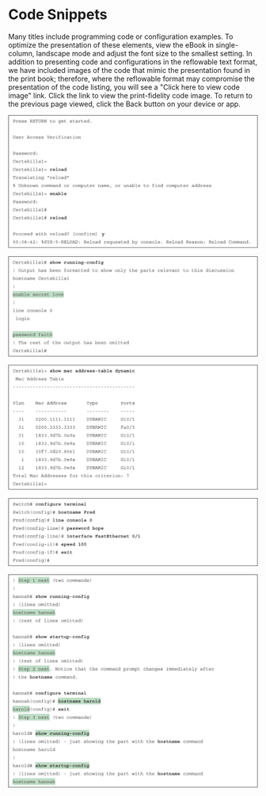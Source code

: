 # Code Snippets


Many titles include programming code or configuration examples. To optimize the presentation of these elements, view the eBook in single-column, landscape mode and adjust the font size to the smallest setting. In addition to presenting code and configurations in the reflowable text format, we have included images of the code that mimic the presentation found in the print book; therefore, where the reflowable format may compromise the presentation of the code listing, you will see a "Click here to view code image" link. Click the link to view the print-fidelity code image. To return to the previous page viewed, click the Back button on your device or app.

[![Images](images/vol1_f0097-01.jpg)](vol1_ch04.md#f0097-01a)

[![Images](images/vol1_f0098-01.jpg)](vol1_ch04.md#f0098-01a)

[![Images](images/vol1_f0103-01.jpg)](vol1_ch04.md#f0103-01a)

[![Images](images/vol1_f0105-01.jpg)](vol1_ch04.md#f0105-01a)

[![Images](images/vol1_f0108-01.jpg)](vol1_ch04.md#f0108-01a)
